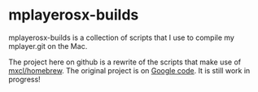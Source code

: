 # mplayerosx-builds

mplayerosx-builds is a collection of scripts that I use to compile my mplayer.git on the Mac.

The project here on github is a rewrite of the scripts that make use of [mxcl/homebrew](http://github.com/mxcl/homebrew). The original project is on [Google code](http://code.google.com/p/mplayerosx-builds/). It is still work in progress!